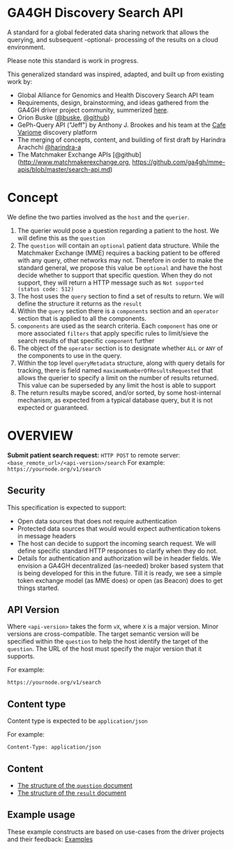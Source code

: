 # GA4GH Discovery Search API

A standard for a global federated data sharing network that allows the querying, and subsequent -optional- processing of the results on a cloud environment.

Please note this standard is work in progress.

This generalized standard was inspired, adapted, and built up from existing work by:

* Global Alliance for Genomics and Health Discovery Search API team
* Requirements, design, brainstorming, and ideas gathered from the GA4GH driver project community, summerized [here](https://docs.google.com/document/d/1jPPVhSvmzW5kK_rKTxkjPvxlcGicHhHPgO4cqqP3CBU/edit?ts=5a84936c#heading=h.4lfahcth694x).
* Orion Buske ([@buske](@buske), [@github](https://github.com/ga4gh/mme-apis/blob/version2-mock/version2/overview.md))
* GePh-Query API ("Jeff") by Anthony J. Brookes and his team at the [Cafe Variome](https://www.cafevariome.org) discovery platform
* The merging of concepts, content, and building of first draft by Harindra Arachchi [@harindra-a](@harindra-a)
* The Matchmaker Exchange APIs [@github](http://www.matchmakerexchange.org, https://github.com/ga4gh/mme-apis/blob/master/search-api.md)


# Concept

We define the two parties involved as the `host` and the `querier`. 

1. The querier would pose a question regarding a patient to the host. We will define this as the `question`
2. The `question` will contain an `optional` patient data structure. While the Matchmaker Exchange (MME) requires a backing patient to be offered with any query, other networks may not. Therefore in order to make the standard general, we propose this value be `optional` and have the host decide whether to support that specific question. When they do not support, they will return a HTTP message such as `Not supported (status code: 512)`
3. The host uses the `query` section to find a set of results to return. We will define the structure it returns as the `result`
4. Within the `query` section there is a `components` section and an `operator` section that is applied to all the components.
5. `components` are used as the search criteria. Each `component` has one or more associated `filters` that apply specific rules to limit/sieve the search results of that specific `component` further
6. The object of the `operator` section is to designate whether `ALL` or `ANY` of the components to use in the query.
7. Within the top level `queryMetadata` structure, along with query details for tracking, there is field named `maximumNumberOfResultsRequested` that allows the querier to specify a limit on the number of results returned. This value can be superseded by any limit the host is able to support
8. The return results maybe scored, and/or sorted, by some host-internal mechanism, as expected from a typical database query, but it is not expected or guaranteed.


# OVERVIEW

**Submit patient search request:**
`HTTP POST` to remote server: `<base_remote_url>/<api-version>/search`
For example: `https://yournode.org/v1/search`


## Security

This specification is expected to support:
* Open data sources that does not require authentication
* Protected data sources that would would expect authentication tokens in message headers
* The host can decide to support the incoming search request. We will define specific standard HTTP responses to clarify when they do not.
* Details for authentication and authorization will be in header fields. We envision a GA4GH decentralized (as-needed) broker based system that is being developed for this in the future. Till it is ready, we see a simple token exchange model (as MME does) or open (as Beacon) does to get things started.


## API Version

Where `<api-version>` takes the form `vX`, where `X` is a major version. Minor versions are cross-compatible. The target semantic version will be specified within the `question` to help the host identify the target of the `question`. The URL of the host must specify the major version that it supports. 

For example:

`https://yournode.org/v1/search`


## Content type

Content type is expected to be `application/json`

For example:

`Content-Type: application/json`


## Content

* [The structure of the `question` document](search_structure/README.md)
* [The structure of the `result` document](result_structure/README.md)


## Example usage

These example constructs are based on use-cases from the driver projects and their feedback: [Examples](example_usage/README.md)
